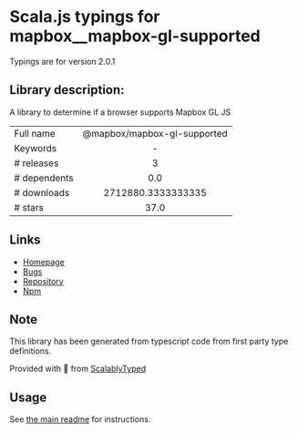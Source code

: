 
# Scala.js typings for mapbox__mapbox-gl-supported

Typings are for version 2.0.1

## Library description:
A library to determine if a browser supports Mapbox GL JS

|                    |                 |
| ------------------ | :-------------: |
| Full name          | @mapbox/mapbox-gl-supported |
| Keywords           | - |
| # releases         | 3 |
| # dependents       | 0.0 |
| # downloads        | 2712880.3333333335 |
| # stars            | 37.0 |

## Links
- [Homepage](https://github.com/mapbox/mapbox-gl-supported#readme)
- [Bugs](https://github.com/mapbox/mapbox-gl-supported/issues)
- [Repository](https://github.com/mapbox/mapbox-gl-supported)
- [Npm](https://www.npmjs.com/package/%40mapbox%2Fmapbox-gl-supported)
    


## Note
This library has been generated from typescript code from first party type definitions.

Provided with :purple_heart: from [ScalablyTyped](https://github.com/oyvindberg/ScalablyTyped)

## Usage
See [the main readme](../../readme.md) for instructions.


